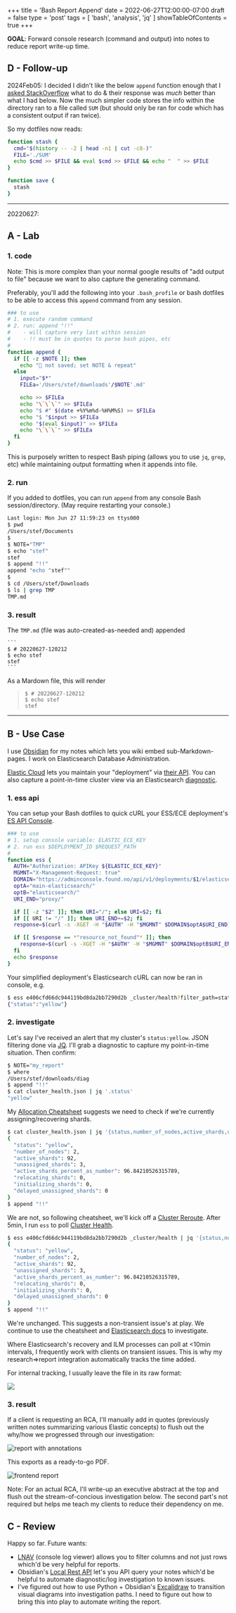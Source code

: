 +++
title = 'Bash Report Append'
date = 2022-06-27T12:00:00-07:00
draft = false
type = 'post'
tags = [ 'bash', 'analysis', 'jq' ]
showTableOfContents = true
+++

**GOAL**: Forward console research (command and output) into notes to 
reduce report write-up time.

## D - Follow-up

2024Feb05: I decided I didn't like the below `append` function enough that I [asked StackOverflow](https://stackoverflow.com/questions/77944543/character-escaping-double-quotes-in-bash-append-file-of-command-and-output) what to do & their response was *much* better than what I had below. Now the much simpler code stores the info within the directory ran to a file called `SUM` (but should only be ran for code which has a consistent output if ran twice). 

So my dotfiles now reads:

```bash
function stash {
  cmd="$(history -- -2 | head -n1 | cut -c8-)"
  FILE='./SUM'
  echo $cmd >> $FILE && eval $cmd >> $FILE && echo "  " >> $FILE
}

function save {
  stash
}
```


---

20220627: 

## A - Lab

### 1. code

Note: This is more complex than your normal google results of "add output 
to file" because we want to also capture the generating command.

Preferably, you'll add the following into your `.bash_profile` or bash 
dotfiles to be able to access this `append` command from any session.

```bash
### to use
# 1. execute random command
# 2. run: append "!!"
#    - will capture very last within session
#    - !! must be in quotes to parse bash pipes, etc
#
function append {
  if [[ -z $NOTE ]]; then
    echo "👻 not saved; set NOTE & repeat"
  else
    input="$*"
    FILEa='/Users/stef/downloads'/$NOTE'.md'

    echo >> $FILEa
    echo "\`\`\`" >> $FILEa
    echo "$ #" $(date +%Y%m%d-%H%M%S) >> $FILEa
    echo "$ "$input >> $FILEa
    echo "$(eval $input)" >> $FILEa
    echo "\`\`\`" >> $FILEa
  fi
}
```

This is purposely written to respect Bash piping (allows you to use `jq`, 
`grep`, etc) while maintaining output formatting when it appends into 
file.

### 2. run

If you added to dotfiles, you can run `append` from any console Bash 
session/directory. (May require restarting your console.)

```bash
Last login: Mon Jun 27 11:59:23 on ttys000
$ pwd
/Users/stef/Documents
$
$ NOTE="TMP"
$ echo "stef"
stef
$ append "!!"
append "echo "stef""
$
$ cd /Users/stef/Downloads
$ ls | grep TMP
TMP.md
```

### 3. result

The `TMP.md` (file was auto-created-as-needed and) appended
`````````
```
$ # 20220627-120212
$ echo stef
stef
```
`````````

As a Mardown file, this will render

> ```
> $ # 20220627-120212
> $ echo stef
> stef
> ```

---

## B - Use Case

I use [Obsidian](https://obsidian.md/) for my notes which lets you wiki 
embed sub-Markdown-pages. I work on Elasticsearch Database Administration.

[Elastic Cloud](https://cloud.elastic.co) lets 
you maintain your "deployment" via 
[their API](https://www.elastic.co/guide/en/cloud/current/ec-restful-api.html). 
You can also capture a point-in-time cluster view via an Elasticsearch 
[diagnostic](https://github.com/elastic/support-diagnostics#usage-examples).

### 1. ess api

You can setup your Bash dotfiles to quick cURL your ESS/ECE deployment's 
[ES API Console](https://www.elastic.co/guide/en/cloud/current/ec-api-console.html).

```bash
### to use
# 1. setup console variable: ELASTIC_ECE_KEY
# 2. run ess $DEPLOYMENT_ID $REQUEST_PATH
#
function ess {
  AUTH="Authorization: APIKey ${ELASTIC_ECE_KEY}"
  MGMNT="X-Management-Request: true"
  DOMAIN="https://adminconsole.found.no/api/v1/deployments/$1/elasticsearch/"
  optA="main-elasticsearch/"
  optB="elasticsearch/"
  URI_END="proxy/"

  if [[ -z "$2" ]]; then URI="/"; else URI=$2; fi
  if [[ URI != "/" ]]; then URI_END+=$2; fi
  response=$(curl -s -XGET -H "$AUTH" -H "$MGMNT" $DOMAIN$optA$URI_END)

  if [[ $response == *"resource_not_found"* ]]; then
    response=$(curl -s -XGET -H "$AUTH" -H "$MGMNT" $DOMAIN$optB$URI_END)
  fi
  echo $response
}
```

Your simplified deployment's Elasticsearch cURL can now be ran in 
console, e.g.

```bash
$ ess e406cfd66dc944119bd8da2bb7290d2b _cluster/health?filter_path=status
{"status":"yellow"}
```

### 2. investigate

Let's say I've received an alert that my cluster's `status:yellow`. 
JSON filtering done via [JQ](https://stedolan.github.io/jq/manual). I'll 
grab a diagnostic to capture my point-in-time situation. Then confirm:

```bash
$ NOTE="my_report"
$ where
/Users/stef/downloads/diag
$ append "!!"
$ cat cluster_health.json | jq '.status'
"yellow"
```

My [Allocation Cheatsheet](https://github.com/stefnestor/elastic/blob/main/Elasticsearch/Index/Shard/Allocation/allocation%20cheatsheet.pdf) 
suggests we need to check if we're currently assigning/recovering shards.

```bash
$ cat cluster_health.json | jq '{status,number_of_nodes,active_shards,unassigned_shards,active_shards_percent_as_number,relocating_shards,initializing_shards,delayed_unassigned_shards}'
{
  "status": "yellow",
  "number_of_nodes": 2,
  "active_shards": 92,
  "unassigned_shards": 3,
  "active_shards_percent_as_number": 96.84210526315789,
  "relocating_shards": 0,
  "initializing_shards": 0,
  "delayed_unassigned_shards": 0
}
$ append "!!"
```

We are not, so following cheatsheet, we'll kick off a 
[Cluster Reroute](https://www.elastic.co/guide/en/elasticsearch/reference/current/cluster-reroute.html). 
After 5min, I run `ess` to poll 
[Cluster Health](https://www.elastic.co/guide/en/elasticsearch/reference/current/cluster-health.html).

```bash
$ ess e406cfd66dc944119bd8da2bb7290d2b _cluster/health | jq '{status,number_of_nodes,active_shards,unassigned_shards,active_shards_percent_as_number,relocating_shards,initializing_shards,delayed_unassigned_shards}'
{
  "status": "yellow",
  "number_of_nodes": 2,
  "active_shards": 92,
  "unassigned_shards": 3,
  "active_shards_percent_as_number": 96.84210526315789,
  "relocating_shards": 0,
  "initializing_shards": 0,
  "delayed_unassigned_shards": 0
}
$ append "!!"
```

We're unchanged. This suggests a non-transient issue's at play. We 
continue to use the cheatsheet and 
[Elasticsearch docs](https://www.elastic.co/guide/en/elasticsearch/reference/current/getting-started.html) 
to investigate.

Where Elasticsearch's recovery and ILM processes can poll at <10min 
intervals, I frequently work with clients on transient issues. This is 
why my research=>report integration automatically tracks the time added.

For internal tracking, I usually leave the file in its raw format:

![](/2022-06-27-bash-append-research-to-report-A.png)

### 3. result

If a client is requesting an RCA, I'll manually add in quotes 
(previously written notes summarizing various Elastic concepts) to flush 
out the why/how we progressed through our investigation:

![report with annotations](/2022-06-27-bash-append-research-to-report-B.png)

This exports as a ready-to-go PDF.

![frontend report](/2022-06-27-bash-append-research-to-report-C.png)

Note: For an actual RCA, I'll write-up an executive abstract at the top 
and flush out the stream-of-concious investigation below. The second 
part's not required but helps me teach my clients to reduce their 
dependency on me.

## C - Review

Happy so far. Future wants:

- [LNAV](http://lnav.org) (console log viewer) allows you to filter columns and not just rows which'd be very helpful for reports.
- Obsidian's [Local Rest API](https://github.com/coddingtonbear/obsidian-local-rest-api) let's you API query your notes which'd be helpful to automate diagnostic/log investigation to known issues.
- I've figured out how to use Python + Obsidian's [Excalidraw](https://github.com/zsviczian/obsidian-excalidraw-plugin) to transition visual diagrams into investigation paths. I need to figure out how to bring this into play to automate writing the report.
